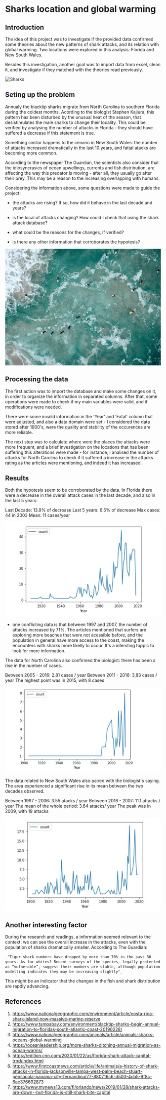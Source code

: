 # Sharks location and global warming

## Introduction

The idea of this project was to investigate if the provided data confirmed some theories about the new patterns of shark attacks, and its relation with global warming. Two locations were explored in this analysis: Florida and New South Wales.

Besides this investigation, another goal was to import data from excel, clean it, and investigate if they matched with the theories read previously.




![Sharks](https://github.com/guilhermeoliveiradoc/Shark-Project/blob/main/shark1.jpg)



## Seting up the problem

Annualy the blacktip sharks migrate from North Carolina to southern Florida during the coldest months. Acording to the biologist Stephen Kajiura, this pattern has been disturbed by the unusual heat of the season, that desistimulates the male sharks to change their locality.
This could be verified by analysing the number of attacks in Florida - they should have suffered a decrease if this statement is true.

Something similar happens to the cenario in New South Wales: the number of attacks increased dramatically in the last 10 years, and fattal atacks are becoming more common.

According to the newspaper The Guardian, the scientists also consider that the idiosyncrasies of ocean upwellings, currents and fish distribution, are affecting the way this predator is moving - after all, they usually go after their prey. This may be a reason to the increasing overlapping with humans.

Considering the information above, some questions were made to guide the project:

- the attacks are rising?  If so, how did it behave in the last decade and years?

- is the local of attacks changing?  How could I check that using the shark attack database?

- what could be the reasons for the changes, if verified?

- is there any other information that corroborates the hypotesis?





![Florida](https://github.com/guilhermeoliveiradoc/Shark-Project/blob/main/florida1.jpg)



## Processing the data

The first action was to import the database and make some changes on it, in order to organize the information in separated columns. After that, some operations were made to check if my main variables were valid, and if modifications were needed.

There were some invalid information in the 'Year' and 'Fatal' column that were adjusted, and also a data domain were set - I considered the data stored after 1900's, were the quality and stability of the occurences are more reliable.

The next step was to calculate where were the places the attacks were more frequent, and a brief investigation on the locations that has been suffering this alterations were made - for instance, I analised the number of attacks for North Carolina to check if it suffered a increase in the attacks rating as the articles were mentioning, and indeed it has increased.



## Results

Both the hypotesis seem to be corroborated by the data. In Florida there were a decrease in the overall attack cases in the last decade, and also in the last 5 years:

Last Decade:  13.9% of decrease
Last 5 years: 6.5% of decrease
Max cases: 44 in 2003
Mean: 11 cases/year


![Gráfico Florida](https://github.com/guilhermeoliveiradoc/Shark-Project/blob/main/florida11.JPG)


* one conflicting data is that between 1997 and 2007, the number of attacks increased by 71%. The articles mentioned that surfers are exploring more beaches that were not acessible before, and the population in general have more access to the coast, making the encounters with sharks more likelly to occur. It's a intersting toppic to look for more information.

The data for North Carolina also confirmed the biologist: there has been a rise in the number of cases.

Between 2005 - 2016: 2.81 cases / year
Between 2011 - 2016: 3,83 cases / year
The highest point was in 2015, with 8 cases


![North Carolina](https://github.com/guilhermeoliveiradoc/Shark-Project/blob/main/NC1.JPG)


The data related to New South Wales also paired with the biologist's saying. The area experienced a significant rise in its mean between the two decades observed.

Between 1997 - 2006: 3.55 atacks / year
Between 2016 - 2007: 11.1 attacks / year
The mean of the whole period: 3.64 attacks/ year
The peak was in 2009, with 19 attacks


![New South Wales](https://github.com/guilhermeoliveiradoc/Shark-Project/blob/main/nsw1.JPG)


## Another interesting factor
During the research and readings, a information seemed relevant to the context: we can see the overall increase in the attacks, even with the population of sharks dramatically smaller. According to The Guardian:

    _"Tiger shark numbers have dropped by more than 70% in the past 30 years. As for whites? Recent surveys of the species, legally protected as “vulnerable”, suggest their numbers are stable, although population modelling indicates they may be increasing slightly"_

This might be an indicator that the changes in the fish and shark distribution are rapdly advancing.



## References
1. https://www.nationalgeographic.com/environment/article/costa-rica-shark-island-now-massive-marine-reserve
2. https://www.tampabay.com/environment/blacktip-sharks-begin-annual-migration-to-floridas-south-atlantic-coast-20190228/
3. https://www.nationalgeographic.com/animals/article/animals-sharks-oceans-global-warming
4. https://oceanleadership.org/more-sharks-ditching-annual-migration-as-ocean-warms/
5. https://edition.cnn.com/2020/01/22/us/florida-shark-attack-capital-trnd/index.html
6. https://www.firstcoastnews.com/article/life/animals/a-history-of-shark-attacks-in-florida-jacksonville-tampa-west-palm-beach-stuart-pensacola-panama-city-fernandina/77-880716c6-d500-4cb5-9f8c-6ae376692873
7. https://www.mynews13.com/fl/orlando/news/2019/01/28/shark-attacks-are-down--but-florida-is-still-shark-bite-capital
